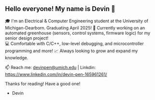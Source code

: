 ## Hello everyone! My name is Devin 👋

🎓 I'm an Electrical & Computer Engineering student at the University of Michigan-Dearborn. Graduating April 2025!
🌱 Currently working on an automated greenhouse (sensors, control systems, firmware logic) for my senior design project!  
💻 Comfortable with C/C++, low-level debugging, and microcontroller programming and more!
📈 Always looking to grow and expand my knowledge.

📫 Reach me: devinpen@umich.edu | Linkdin: https://www.linkedin.com/in/devin-pen-165961261/ 

Thanks for reading! Have a good one!
- Devin
